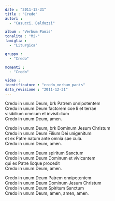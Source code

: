 ```yaml
---
date : "2011-12-31"
title : "Credo"
autori : 
  - "Casucci, Balduzzi"

album : "Verbum Panis"
tonalita : "Mi-"
famiglia : 
  - "Liturgica"

gruppo : 
  - "Credo"

momenti : 
  - "Credo"

video : 
identificatore : "credo_verbum_panis"
data_revisione : "2011-12-31"
---
```

  
  
  
  
  
  
  
  
  
  
  
 Credo in unum Deum,  brk Patrem onnipotentem  
Credo in unum Deum factorem coe li et terrae  
visibilium omnium et invisibilium  
Credo in unum Deum, amen.  
  
  
  
 Credo in unum Deum, brk Dominum Jesum Christum  
Credo in unum Deum Filium Dei unigenitum  
et ex Patre natum ante omnia sae cula.  
Credo in unum Deum, amen.  
  
  
  
Credo in unum Deum spiritum Sanctum  
Credo in unum Deum Dominum et vivicantem  
qui ex Patre lioque procedit  
Credo in unum Deum, amen.  
  
  
  
Credo in unum Deum Patrem onnipotentem  
Credo in unum Deum Dominum Jesum Christum  
Credo in unum Deum Spiritum Sanctum  
Credo in unum Deum, amen,  amen, amen.  
  
  
  
  
